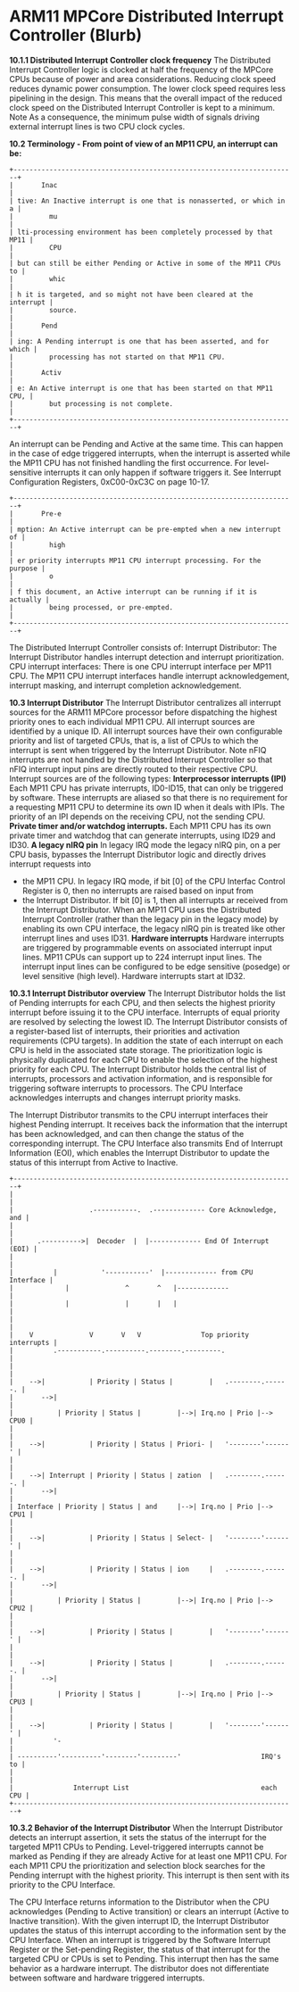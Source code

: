 # ARM11 MPCore Distributed Interrupt Controller (Blurb)


**10.1.1 Distributed Interrupt Controller clock frequency**
The Distributed Interrupt Controller logic is clocked at half the
frequency of the MPCore CPUs because of power and area considerations.
Reducing clock speed reduces dynamic power consumption. The lower clock
speed requires less pipelining in the design. This means that the
overall impact of the reduced clock speed on the Distributed Interrupt
Controller is kept to a minimum.
Note
As a consequence, the minimum pulse width of signals driving external
interrupt lines is two CPU clock cycles.

**10.2 Terminology - From point of view of an MP11 CPU, an interrupt can
be:**

```
+-----------------------------------------------------------------------+
|       Inac                                                            |
| tive: An Inactive interrupt is one that is nonasserted, or which in a |
|         mu                                                            |
| lti-processing environment has been completely processed by that MP11 |
|         CPU                                                           |
| but can still be either Pending or Active in some of the MP11 CPUs to |
|         whic                                                          |
| h it is targeted, and so might not have been cleared at the interrupt |
|         source.                                                       |
|       Pend                                                            |
| ing: A Pending interrupt is one that has been asserted, and for which |
|         processing has not started on that MP11 CPU.                  |
|       Activ                                                           |
| e: An Active interrupt is one that has been started on that MP11 CPU, |
|         but processing is not complete.                               |
+-----------------------------------------------------------------------+
```

An interrupt can be Pending and Active at the same time. This can happen
in the case of edge triggered interrupts, when the interrupt is asserted
while the MP11 CPU has not finished handling the first occurrence. For
level-sensitive interrupts it can only happen if software triggers it.
See Interrupt Configuration Registers, 0xC00-0xC3C on page 10-17.

```
+-----------------------------------------------------------------------+
|       Pre-e                                                           |
| mption: An Active interrupt can be pre-empted when a new interrupt of |
|         high                                                          |
| er priority interrupts MP11 CPU interrupt processing. For the purpose |
|         o                                                             |
| f this document, an Active interrupt can be running if it is actually |
|         being processed, or pre-empted.                               |
+-----------------------------------------------------------------------+
```

The Distributed Interrupt Controller consists of:
Interrupt Distributor:
The Interrupt Distributor handles interrupt detection and interrupt
prioritization.
CPU interrupt interfaces:
There is one CPU interrupt interface per MP11 CPU. The MP11 CPU
interrupt interfaces handle interrupt acknowledgement, interrupt
masking, and interrupt completion acknowledgement.

**10.3 Interrupt Distributor**
The Interrupt Distributor centralizes all interrupt sources for the
ARM11 MPCore processor before dispatching the highest priority ones to
each individual MP11 CPU.
All interrupt sources are identified by a unique ID. All interrupt
sources have their own configurable priority and list of targeted CPUs,
that is, a list of CPUs to which the interrupt is sent when triggered by
the Interrupt Distributor.
Note
nFIQ interrupts are not handled by the Distributed Interrupt Controller
so that nFIQ interrupt input pins are directly routed to their
respective CPU.
Interrupt sources are of the following types:
**Interprocessor interrupts (IPI)**
Each MP11 CPU has private interrupts, ID0-ID15, that can only be
triggered by software. These interrupts are aliased so that there is no
requirement for a requesting MP11 CPU to determine its own ID when it
deals with IPIs. The priority of an IPI depends on the receiving CPU,
not the sending CPU.
**Private timer and/or watchdog interrupts.**
Each MP11 CPU has its own private timer and watchdog that can generate
interrupts, using ID29 and ID30.
**A legacy nIRQ pin**
In legacy IRQ mode the legacy nIRQ pin, on a per CPU basis, bypasses the
Interrupt Distributor logic and directly drives interrupt requests into
- the MP11 CPU. In legacy IRQ mode, if bit \[0\] of the CPU Interfac
Control Register is 0, then no interrupts are raised based on input from
- the Interrupt Distributor. If bit \[0\] is 1, then all interrupts ar
received from the Interrupt Distributor.
When an MP11 CPU uses the Distributed Interrupt Controller (rather than
the legacy pin in the legacy mode) by enabling its own CPU interface,
the legacy nIRQ pin is treated like other interrupt lines and uses
ID31.
**Hardware interrupts**
Hardware interrupts are triggered by programmable events on associated
interrupt input lines. MP11 CPUs can support up to 224 interrupt input
lines. The interrupt input lines can be configured to be edge sensitive
(posedge) or level sensitive (high level). Hardware interrupts start at
ID32.

**10.3.1 Interrupt Distributor overview**
The Interrupt Distributor holds the list of Pending interrupts for each
CPU, and then selects the highest priority interrupt before issuing it
to the CPU interface. Interrupts of equal priority are resolved by
selecting the lowest ID.
The Interrupt Distributor consists of a register-based list of
interrupts, their priorities and activation requirements (CPU targets).
In addition the state of each interrupt on each CPU is held in the
associated state storage.
The prioritization logic is physically duplicated for each CPU to enable
the selection of the highest priority for each CPU.
The Interrupt Distributor holds the central list of interrupts,
processors and activation information, and is responsible for triggering
software interrupts to processors.
The CPU Interface acknowledges interrupts and changes interrupt priority
masks.

The Interrupt Distributor transmits to the CPU interrupt interfaces
their highest Pending interrupt. It receives back the information that
the interrupt has been acknowledged, and can then change the status of
the corresponding interrupt. The CPU Interface also transmits End of
Interrupt Information (EOI), which enables the Interrupt Distributor to
update the status of this interrupt from Active to Inactive.

```
+-----------------------------------------------------------------------+
|                                                                       |
|                   .-----------.  .------------- Core Acknowledge, and |
|                                                                       |
|      .---------->|  Decoder  |  |------------- End Of Interrupt (EOI) |
|                                                                       |
|          |           '-----------'  |------------- from CPU Interface |
|             |              ^       ^   |-------------                 |
|             |              |       |   |                              |
|                                                                       |
|    V              V       V   V               Top priority interrupts |
|          .-----------.----------.--------.---------.                  |
|                                                                       |
|    -->|           | Priority | Status |         |   .--------.------. |
|       -->|                                                            |
|           | Priority | Status |         |-->| Irq.no | Prio |--> CPU0 |
|                                                                       |
|    -->|           | Priority | Status | Priori- |   '--------'------' |
|                                                                       |
|    -->| Interrupt | Priority | Status | zation  |   .--------.------. |
|       -->|                                                            |
| Interface | Priority | Status | and     |-->| Irq.no | Prio |--> CPU1 |
|                                                                       |
|    -->|           | Priority | Status | Select- |   '--------'------' |
|                                                                       |
|    -->|           | Priority | Status | ion     |   .--------.------. |
|       -->|                                                            |
|           | Priority | Status |         |-->| Irq.no | Prio |--> CPU2 |
|                                                                       |
|    -->|           | Priority | Status |         |   '--------'------' |
|                                                                       |
|    -->|           | Priority | Status |         |   .--------.------. |
|       -->|                                                            |
|           | Priority | Status |         |-->| Irq.no | Prio |--> CPU3 |
|                                                                       |
|    -->|           | Priority | Status |         |   '--------'------' |
|          '-                                                           |
| ----------'----------'--------'---------'                    IRQ's to |
|                                                                       |
|               Interrupt List                                 each CPU |
+-----------------------------------------------------------------------+
```


**10.3.2 Behavior of the Interrupt Distributor**
When the Interrupt Distributor detects an interrupt assertion, it sets
the status of the interrupt for the targeted MP11 CPUs to Pending.
Level-triggered interrupts cannot be marked as Pending if they are
already Active for at least one MP11 CPU.
For each MP11 CPU the prioritization and selection block searches for
the Pending interrupt with the highest priority. This interrupt is then
sent with its priority to the CPU Interface.


The CPU Interface returns information to the Distributor when the CPU
acknowledges (Pending to Active transition) or clears an interrupt
(Active to Inactive transition). With the given interrupt ID, the
Interrupt Distributor updates the status of this interrupt according to
the information sent by the CPU Interface.
When an interrupt is triggered by the Software Interrupt Register or the
Set-pending Register, the status of that interrupt for the targeted CPU
or CPUs is set to Pending. This interrupt then has the same behavior as
a hardware interrupt. The distributor does not differentiate between
software and hardware triggered interrupts.



